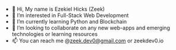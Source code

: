 - 👋 Hi, My name is Ezekiel Hicks (Zeek)
- 👀 I’m interested in Full-Stack Web Development
- 🌱 I’m currently learning Python and Blockchain
- 💞️ I’m looking to collaborate on any new web-apps and emerging technologies or learning resources
- 📫 You can reach me @zeek.dev0@gmail.com or zeekdev0.io

<!---
zeekDev0/zeekDev0 is a ✨ special ✨ repository because its `README.md` (this file) appears on your GitHub profile.
You can click the Preview link to take a look at your changes.
--->

